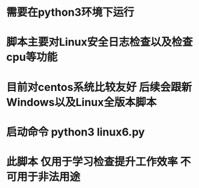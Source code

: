 # 需要在python3环境下运行
# 脚本主要对Linux安全日志检查以及检查cpu等功能 
# 目前对centos系统比较友好 后续会跟新Windows以及Linux全版本脚本
# 启动命令 python3 linux6.py
# 此脚本 仅用于学习检查提升工作效率 不可用于非法用途
